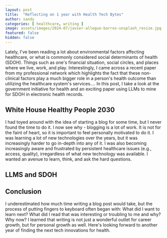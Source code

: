 ```yaml
---
layout: post
title:  "Reflecting on 1 year with Health Tech Bytes"
author: sandy
categories: [ healthcare, writing ]
image: assets/images/2024-07/javier-allegue-barros-unsplash_resize.jpg
featured: false
hidden: false
---
```


Lately, I've been reading a lot about environmental factors affecting healthcare, or what is commonly considered social determinants of health (SDOH).  Things such as one's financial situation, social circles, and places where we live, work, and play.  Interestingly, I came across a recent paper from my professional network which highlights the fact that these non-clinical factors play a much bigger role in a person's health outcome than utilizing the healthcare system's services.... In this post, I take a look at the government initiative for health and an exciting paper using LLMs to mine for SDOH in electronic health records.  

## White House Healthy People 2030
I had toyed around with the idea of starting a blog for some time, but I never found the time to do it.  I now see why - blogging is a lot of work.  It is not for the faint of heart, so it is important to feel personally motivated to do it.  I was learning a lot of new technologies over the years, but it was increasingly harder to go in-depth into any of it.  I was also becoming increasingly aware and frustrated by persistent healthcare issues (e.g., access, quality), irregardless of what new technology was available.  I wanted an avenue to learn, think, and ask the hard questions.

## LLMS and SDOH

## Conclusion
I underestimated how much time writing a blog post would take, but the process of putting fingers to keyboard often began with: What did I want to learn next?  What did I read that was interesting or troubling to me and why?  Why now?  I learned that writing is not just a wonderful outlet for career growth, but for personal growth as well.  Here's looking forward to another year of finding the next tech innovations for health.